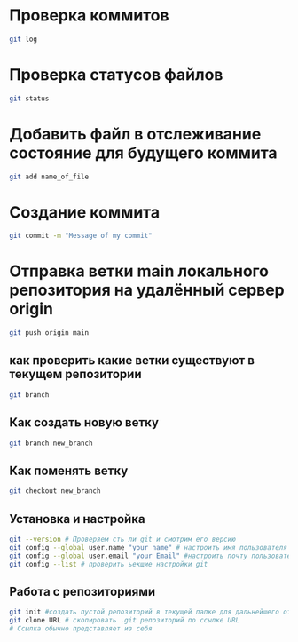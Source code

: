 # Проверка коммитов

```bash
git log
```

# Проверка статусов файлов

```bash
git status
```

# Добавить файл в отслеживание состояние для будущего коммита 
 
```bash
git add name_of_file
```

# Создание коммита 

```bash
git commit -m "Message of my commit"
```
# Отправка ветки main локального репозитория на удалённый сервер origin 

```bash
git push origin main
```

## как проверить какие ветки существуют в текущем репозитории 

```bash
git branch
```

##   Как создать новую ветку

```bash
git branch new_branch
```

## Как поменять ветку 

```bash
git checkout new_branch
```



## Установка и настройка

```bash
git --version # Проверяем сть ли git и смотрим его версию
git config --global user.name "your name" # настроить имя пользователя 
git config --global user.email "your Email" #настроить почту пользователя
git config --list # проверить ьекщие настройки git
```

## Работа с репозиториями 

```bash
git init #создать пустой репозиторий в текущей папке для дальнейшего отслеживания
git clone URL # скопировать .git репозиторий по ссылке URL
# Ссылка обычно представляет из себя
```